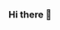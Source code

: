 ### Hi there 👋

<!--
**Shubham-679/Shubham-679** is a ✨ _special_ ✨ repository because its `README.md` (this file) appears on your GitHub profile.

🔭 I’m currently working on a live project as a React developer at Ola

📫 How to reach me kushwahshubham679@gmail.com

📄 Know about my experiences https://in.linkedin.com/in/shubham-kushwah-699837152
